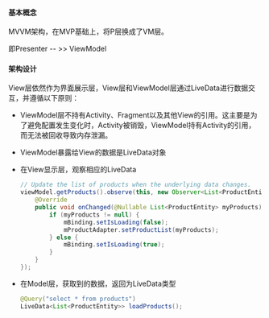 

#### 基本概念

MVVM架构，在MVP基础上，将P层换成了VM层。

即Presenter -- >> ViewModel

#### 架构设计

View层依然作为界面展示层，View层和ViewModel层通过LiveData进行数据交互，并遵循以下原则：

* ViewModel层不持有Activity、Fragment以及其他View的引用。这主要是为了避免配置发生变化时，Activity被销毁，ViewModel持有Activity的引用，而无法被回收导致内存泄漏。

* ViewModel暴露给View的数据是LiveData对象

* 在View显示层，观察相应的LiveData

  ```java
  // Update the list of products when the underlying data changes.
  viewModel.getProducts().observe(this, new Observer<List<ProductEntity>>() {
      @Override
      public void onChanged(@Nullable List<ProductEntity> myProducts) {
          if (myProducts != null) {
              mBinding.setIsLoading(false);
              mProductAdapter.setProductList(myProducts);
          } else {
              mBinding.setIsLoading(true);
          }
      }
  });
  ```

* 在Model层，获取到的数据，返回为LiveData类型

  ```java
  @Query("select * from products")
  LiveData<List<ProductEntity>> loadProducts();
  ```



